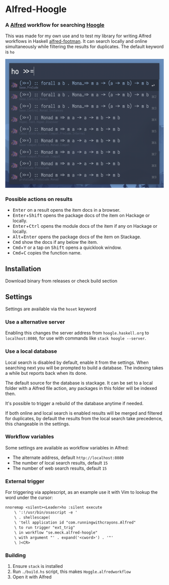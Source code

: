 # Alfred-Hoogle

### A [Alfred](https://www.alfredapp.com) workflow for searching [Hoogle](https://hoogle.haskell.org)

This was made for my own use and to test my library for writing Alfred workflows in Haskell [alfred-footman](https://github.com/meck/alfred-footman). It can search locally and online simultaneously while filtering the results for duplicates. The default keyword is `ho`

![Demo](/docs/Screenshot.png)

### Possible actions on results
* <kbd>Enter</kbd> on a result opens the item docs in a browser.
* <kbd>Enter</kbd>+<kbd>Shift</kbd> opens the package docs of the item on Hackage or locally.
* <kbd>Enter</kbd>+<kbd>Ctrl</kbd> opens the module docs of the item if any on Hackage or locally.
* <kbd>Alt</kbd>+<kbd>Enter</kbd> opens the package docs of the item on Stackage.
* <kbd>Cmd</kbd> show the docs if any below the item. 
* <kbd>Cmd</kbd>+<kbd>Y</kbd> or a tap on <kbd>Shift</kbd> opens a quicklook window.
* <kbd>Cmd</kbd>+<kbd>C</kbd> copies the function name.

## Installation
Download binary from releases or check build section

## Settings
Settings are available via the `hoset` keyword

### Use a alternative server
Enabling this changes the server address from `hoogle.haskell.org` to `localhost:8080`,
for use with commands like `stack hoogle --server`.

### Use a local database
Local search is disabled by default, enable it from the settings. 
When searching next you will be prompted to build a database.
The indexing takes a while but reports back when its done.

The default source for the database is stackage.
It can be set to a local folder with a Alfred file action,
any packages in this folder will be indexed then.

It's possible to trigger a rebuild of the database anytime if needed.

If both online and local search is enabled results will be merged and filtered for duplicates,
by default the results from the local search take precedence, this changeable in the settings.

### Workflow variables
Some settings are available as workflow variables in Alfred:
- The alternate address, default `http://localhost:8080`
- The number of local search results, default `15`
- The number of web search results, default `15`

### External trigger
For triggering via applescript, as an example use it with Vim to lookup the word under the cursor:
``` vimscript
nnoremap <silent><Leader>ho :silent execute 
    \ ':!/usr/bin/osascript -e '
    \ . shellescape(
    \ 'tell application id "com.runningwithcrayons.Alfred"
    \ to run trigger "ext_trig"
    \ in workflow "se.meck.alfred-hoogle"
    \ with argument "' . expand('<cword>') . '"'
    \ )<CR>
``` 
### Building
1. Ensure `stack` is installed
2. Run `./build.hs` script, this makes `Hoggle.alfredworkflow`
3. Open it with Alfred
